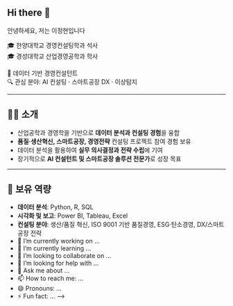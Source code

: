 ## Hi there 👋
안녕하세요, 저는 이정현입니다

🎓 한양대학교 경영컨설팅학과 석사  
🎓 경성대학교 산업경영공학과 학사  

💼 데이터 기반 경영컨설턴트  
🔍 관심 분야: AI 컨설팅 · 스마트공장 DX · 이상탐지  

---

## 🧑‍💻 소개  
- 산업공학과 경영학을 기반으로 **데이터 분석과 컨설팅 경험**을 융합  
- **품질·생산혁신, 스마트공장, 경영전략** 컨설팅 프로젝트 참여 경험 보유  
- 데이터 분석을 활용하여 **실무 의사결정과 전략 수립**에 기여  
- 장기적으로 **AI 컨설턴트 및 스마트공장 솔루션 전문가**로 성장 목표  

---

## 🚀 보유 역량  
- **데이터 분석**: Python, R, SQL  
- **시각화 및 보고**: Power BI, Tableau, Excel  
- **컨설팅 분야**: 생산/품질 혁신, ISO 9001 기반 품질경영, ESG·탄소경영, DX/스마트공장 전략  
- 🔭 I’m currently working on ...
- 🌱 I’m currently learning ...
- 👯 I’m looking to collaborate on ...
- 🤔 I’m looking for help with ...
- 💬 Ask me about ...
- 📫 How to reach me: ...
- 😄 Pronouns: ...
- ⚡ Fun fact: ...
-->
